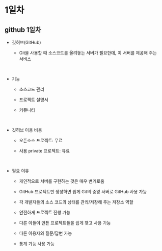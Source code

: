 # 1일차

## github 1일차

- 깃허브(GitHub)

  - Git을 사용할 때 소스코드를 올려놓는 서버가 필요한데, 이 서버를 제공해 주는 서비스

<br />

- 기능

  - 소스코드 관리

  - 프로젝트 설명서

  - 커뮤니티

<br />

- 깃허브 이용 비용

  - 오픈소스 프로젝트: 무료

  - 사용 private 프로젝트: 유료

<br />

- 필요 이유

  - 개인적으로 서버를 구현하는 것은 매우 번거로움

  - GitHub 프로젝트만 생성하면 쉽게 Git의 중앙 서버로 GitHub 사용 가능

  - 각 개발자들의 소스 코드의 상태를 관리/저장해 주는 저장소 역할

  - 안전하게 프로젝트 진행 가능

  - 다른 이들이 만든 프로젝트들을 쉽게 찾고 사용 가능

  - 다른 이용자와 질문/답변 가능

  - 통계 기능 사용 가능
